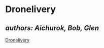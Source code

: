 # Dronelivery
***authors: Aichurok, Bob, Glen***
---
[Dronelivery](https://github.com/taillie/the-startup)